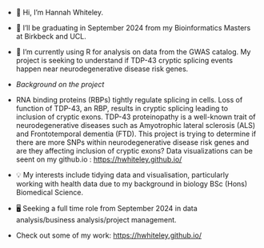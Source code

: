- 👋 Hi, I’m Hannah Whiteley.
- 👀 I’ll be graduating in September 2024 from my Bioinformatics Masters at Birkbeck and UCL.
- 🌱 I’m currently using R for analysis on data from the GWAS catalog. My project is seeking to understand if TDP-43 cryptic splicing events happen near neurodegenerative disease risk genes.
- _Background on the project_
-   RNA binding proteins (RBPs) tightly regulate splicing in cells. Loss of function of TDP-43, an RBP, results in cryptic splicing leading to inclusion of cryptic exons. TDP-43 proteinopathy is a well-known trait       of neurodegenerative diseases such as Amyotrophic lateral sclerosis (ALS) and Frontotemporal dementia (FTD). This project is trying to determine if there are more SNPs within neurodegenerative disease risk genes     and are they affecting inclusion of cryptic exons? Data visualizations can be seent on my github.io : https://hwhiteley.github.io/
- 💡 My interests include tidying data and visualisation, particularly working with health data due to my background in biology BSc (Hons) Biomedical Science.
- 🖥️ Seeking a full time role from September 2024 in data analysis/business analysis/project management.

- Check out some of my work: https://hwhiteley.github.io/
<!---
hwhiteley/hwhiteley is a ✨ special ✨ repository because its `README.md` (this file) appears on your GitHub profile.
You can click the Preview link to take a look at your changes.
--->
